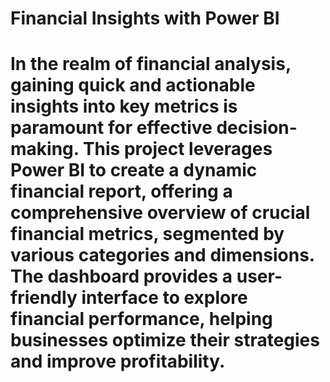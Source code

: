 # Financial Insights with Power BI
# In the realm of financial analysis, gaining quick and actionable insights into key metrics is paramount for effective decision-making. This project leverages Power BI to create a dynamic financial report, offering a comprehensive overview of crucial financial metrics, segmented by various categories and dimensions. The dashboard provides a user-friendly interface to explore financial performance, helping businesses optimize their strategies and improve profitability.
